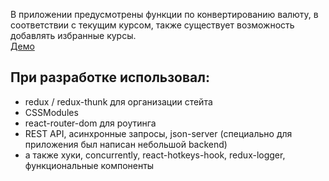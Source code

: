 В приложении предусмотрены функции по конвертированию валюту, в соответствии с текущим курсом, также существует возможность добавлять избранные курсы.  
[Демо](https://converter-lors.herokuapp.com/)   

## При разработке использовал:
* redux / redux-thunk для организации стейта
* CSSModules
* react-router-dom для роутинга
* REST API, асинхронные запросы, json-server (специально для приложения был написан небольшой backend)
* а также хуки, concurrently, react-hotkeys-hook, redux-logger, функциональные компоненты
